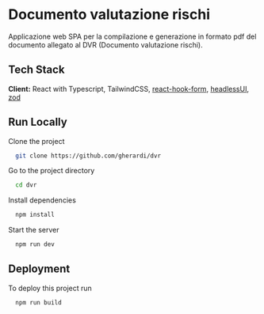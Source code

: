 
# Documento valutazione rischi

Applicazione web SPA per la compilazione e generazione in formato pdf del documento allegato al DVR (Documento valutazione rischi).
## Tech Stack

**Client:** React with Typescript, TailwindCSS, [react-hook-form](https://react-hook-form.com/), [headlessUI](https://headlessui.com/), [zod](https://zod.dev/)

## Run Locally

Clone the project

```bash
  git clone https://github.com/gherardi/dvr
```

Go to the project directory

```bash
  cd dvr
```

Install dependencies

```bash
  npm install
```

Start the server

```bash
  npm run dev
```

## Deployment

To deploy this project run

```bash
  npm run build
```
